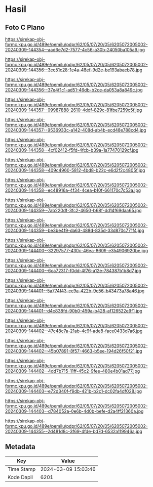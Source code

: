 # Hasil

## Foto C Plano

https://sirekap-obj-formc.kpu.go.id/489e/pemilu/pdpr/62/05/07/20/05/6205072005002-20240309-144354--aad6e7d2-7577-4c56-a30b-24050ba105a9.jpg

https://sirekap-obj-formc.kpu.go.id/489e/pemilu/pdpr/62/05/07/20/05/6205072005002-20240309-144356--3cc51c28-1e4a-48ef-9d2e-be193abacb78.jpg

https://sirekap-obj-formc.kpu.go.id/489e/pemilu/pdpr/62/05/07/20/05/6205072005002-20240309-144356--37e4f1c1-ad51-46db-b2ce-da053a8a849c.jpg

https://sirekap-obj-formc.kpu.go.id/489e/pemilu/pdpr/62/05/07/20/05/6205072005002-20240309-144357--09987888-2610-4ddf-829c-81fbe7259c5f.jpg

https://sirekap-obj-formc.kpu.go.id/489e/pemilu/pdpr/62/05/07/20/05/6205072005002-20240309-144357--9536933c-a142-408d-ab4b-ecd48e788cd4.jpg

https://sirekap-obj-formc.kpu.go.id/489e/pemilu/pdpr/62/05/07/20/05/6205072005002-20240309-144358--4cf02412-f5fd-4fcb-b39a-1a77470129cf.jpg

https://sirekap-obj-formc.kpu.go.id/489e/pemilu/pdpr/62/05/07/20/05/6205072005002-20240309-144358--409c4960-5812-4bd8-b22c-e6d2f2c4805f.jpg

https://sirekap-obj-formc.kpu.go.id/489e/pemilu/pdpr/62/05/07/20/05/6205072005002-20240309-144358--ec48916a-4f34-4cea-b10f-661170c7c53a.jpg

https://sirekap-obj-formc.kpu.go.id/489e/pemilu/pdpr/62/05/07/20/05/6205072005002-20240309-144359--7ab220df-3fc2-4650-b68f-dd14f69daa65.jpg

https://sirekap-obj-formc.kpu.go.id/489e/pemilu/pdpr/62/05/07/20/05/6205072005002-20240309-144359--be3be4f9-da63-488d-835d-33d870c771f4.jpg

https://sirekap-obj-formc.kpu.go.id/489e/pemilu/pdpr/62/05/07/20/05/6205072005002-20240309-144400--32297577-430c-46ea-8609-e354906920be.jpg

https://sirekap-obj-formc.kpu.go.id/489e/pemilu/pdpr/62/05/07/20/05/6205072005002-20240309-144400--6ca72317-f0dd-4f76-a12e-784387b1b8d7.jpg

https://sirekap-obj-formc.kpu.go.id/489e/pemilu/pdpr/62/05/07/20/05/6205072005002-20240309-144401--5a774f43-cc9a-422b-9e56-b43473a78a46.jpg

https://sirekap-obj-formc.kpu.go.id/489e/pemilu/pdpr/62/05/07/20/05/6205072005002-20240309-144401--d4c838fd-90b0-459a-b428-af126522e9f1.jpg

https://sirekap-obj-formc.kpu.go.id/489e/pemilu/pdpr/62/05/07/20/05/6205072005002-20240309-144402--47c48c7a-21ab-4c9f-ade8-face0433d7a6.jpg

https://sirekap-obj-formc.kpu.go.id/489e/pemilu/pdpr/62/05/07/20/05/6205072005002-20240309-144402--45b07891-8f57-4663-b5ee-194d26f50f21.jpg

https://sirekap-obj-formc.kpu.go.id/489e/pemilu/pdpr/62/05/07/20/05/6205072005002-20240309-144402--4dd7b715-11ff-45c2-9fee-480e4b01ad77.jpg

https://sirekap-obj-formc.kpu.go.id/489e/pemilu/pdpr/62/05/07/20/05/6205072005002-20240309-144403--e72d340f-f9db-421b-b2c1-dc02fa4df028.jpg

https://sirekap-obj-formc.kpu.go.id/489e/pemilu/pdpr/62/05/07/20/05/6205072005002-20240309-144403--d784052a-0e6b-4d0b-befe-d2a4ff21360a.jpg

https://sirekap-obj-formc.kpu.go.id/489e/pemilu/pdpr/62/05/07/20/05/6205072005002-20240309-144355--2d481d8c-3f69-4fde-bd7d-6532a119946a.jpg


## Metadata

| Key        | Value               |
| ---------- | ------------------- |
| Time Stamp | 2024-03-09 15:03:46 |
| Kode Dapil | 6201                |



